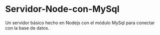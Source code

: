 # Servidor-Node-con-MySql
Un servidor básico hecho en Nodejs con el módulo MySql para conectar con la base de datos. 

